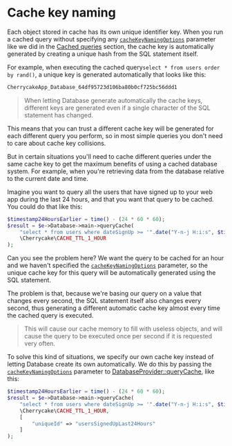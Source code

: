 # Cache key naming

Each object stored in cache has its own unique identifier key. When you run a cached query without specifying any [`cacheKeyNamingOptions`](../../reference/core-classes/databaseprovider/databaseprovider-methods.md#querycache) parameter like we did in the [Cached queries](cached-queries.md) section, the cache key is automatically generated by creating a unique hash from the SQL statement itself.

For example, when executing the cached query`select * from users order by rand()`, a unique key is generated automatically that looks like this:

```php
CherrycakeApp_Database_64df95723d106ba80b0cf725bc56ddd1
```

> When letting Database generate automatically the cache keys, different keys are generated even if a single character of the SQL statement has changed.

This means that you can trust a different cache key will be generated for each different query you perform, so in most simple queries you don't need to care about cache key collisions.

But in certain situations you'll need to cache different queries under the same cache key to get the maximum benefits of using a cached database system. For example, when you're retrieving data from the database relative to the current date and time.

Imagine you want to query all the users that have signed up to your web app during the last 24 hours, and that you want that query to be cached. You could do that like this:

```php
$timestamp24HoursEarlier = time() - (24 * 60 * 60);
$result = $e->Database->main->queryCache(
    "select * from users where dateSignUp >= '".date("Y-n-j H:i:s", $timestamp24HoursEarlier)."'",
    \Cherrycake\CACHE_TTL_1_HOUR
);
```

Can you see the problem here? We want the query to be cached for an hour and we haven't specified the [`cacheKeyNamingOptions`](../../reference/core-classes/databaseprovider/databaseprovider-methods.md#querycache) parameter, so the unique cache key for this query will be automatically generated using the SQL statement.

The problem is that, because we're basing our query on a value that changes every second, the SQL statement itself also changes every second, thus generating a different automatic cache key almost every time the cached query is executed.

> This will cause our cache memory to fill with useless objects, and will cause the query to be executed once per second if it is requested very often.

To solve this kind of situations, we specify our own cache key instead of letting Database create its own automatically. We do this by passing the [`cacheKeyNamingOptions`](../../reference/core-classes/databaseprovider/databaseprovider-methods.md#querycache) parameter to [DatabaseProvider::queryCache](../../reference/core-classes/databaseprovider/databaseprovider-methods.md#querycache), like this:

```php
$timestamp24HoursEarlier = time() - (24 * 60 * 60);
$result = $e->Database->main->queryCache(
    "select * from users where dateSignUp >= '".date("Y-n-j H:i:s", $timestamp24HoursEarlier)."'",
    \Cherrycake\CACHE_TTL_1_HOUR,
    [
        "uniqueId" => "usersSignedUpLast24Hours"
    ]
);
```

